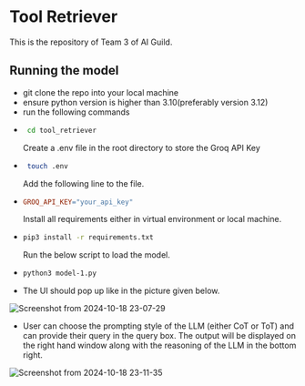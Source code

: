 # Tool Retriever
This is the repository of Team 3 of AI Guild.

## Running the model
- git clone the repo into your local machine
- ensure python version is higher than 3.10(preferably version 3.12)
- run the following commands
- ``` bash
   cd tool_retriever
   ```
  Create a .env file in the root directory to store the Groq API Key
- ```bash
   touch .env
  ```
  Add the following line to the file.
- ```makefile
  GROQ_API_KEY="your_api_key"
  ```
  Install all requirements either in virtual environment or local machine.
- ``` bash 
  pip3 install -r requirements.txt
  ```
  Run the below script to load the model.
- ``` bash
  python3 model-1.py
  ```

* The UI should pop up like in the picture given below.
  
 ![Screenshot from 2024-10-18 23-07-29](https://github.com/user-attachments/assets/66374a90-5bae-4460-b3d0-9dc5021f5357)


* User can choose the prompting style of the LLM (either CoT or ToT) and can provide their query in the query box. The output will be displayed on the right hand window along with the reasoning of the LLM in the bottom right.
  
 ![Screenshot from 2024-10-18 23-11-35](https://github.com/user-attachments/assets/40980d0b-a1b2-41b9-87d0-a808d70bb249)

  
